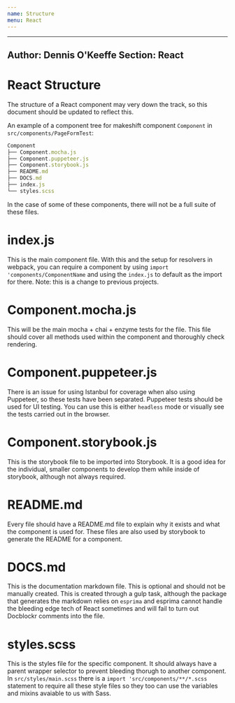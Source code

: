 ```yaml
---
name: Structure
menu: React 
---
```

---
Author: Dennis O'Keeffe
Section: React
---

# React Structure

The structure of a React component may very down the track, so this document should be updated to reflect this.

An example of a component tree for makeshift component `Component` in `src/components/PageFormTest`:

```javascript
Component
├── Component.mocha.js
├── Component.puppeteer.js
├── Component.storybook.js
├── README.md
├── DOCS.md
├── index.js
└── styles.scss
```

In the case of some of these components, there will not be a full suite of these files.

# index.js

This is the main component file. With this and the setup for resolvers in webpack, you can require a component by using `import 'components/ComponentName` and using the `index.js` to default as the import for there. Note: this is a change to previous projects.

# Component.mocha.js

This will be the main mocha + chai + enzyme tests for the file. This file should cover all methods used within the component and thoroughly check rendering.

# Component.puppeteer.js

There is an issue for using Istanbul for coverage when also using Puppeteer, so these tests have been separated. Puppeteer tests should be used for UI testing. You can use this is either `headless` mode or visually see the tests carried out in the browser.

# Component.storybook.js

This is the storybook file to be imported into Storybook. It is a good idea for the individual, smaller components to develop them while inside of storybook, although not always required.

# README.md

Every file should have a README.md file to explain why it exists and what the component is used for. These files are also used by storybook to generate the README for a component.

# DOCS.md

This is the documentation markdown file. This is optional and should not be manually created. This is created through a gulp task, although the package that generates the markdown relies on `esprima` and esprima cannot handle the bleeding edge tech of React sometimes and will fail to turn out Docblockr comments into the file.

# styles.scss

This is the styles file for the specific component. It should always have a parent wrapper selector to prevent bleeding thorugh to another component. In `src/styles/main.scss` there is a `import 'src/components/**/*.scss` statement to require all these style files so they too can use the variables and mixins avaiable to us with Sass.
